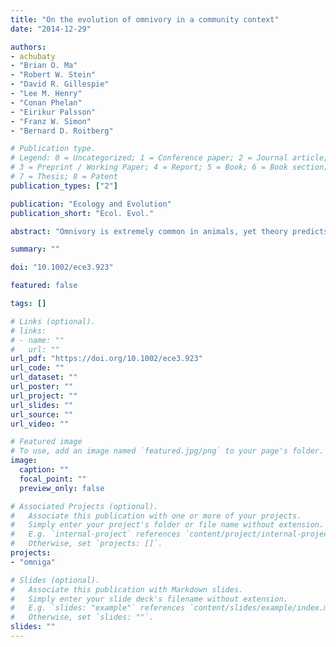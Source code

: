 ```yaml
---
title: "On the evolution of omnivory in a community context"
date: "2014-12-29"

authors:
- achubaty
- "Brian O. Ma"
- "Robert W. Stein"
- "David R. Gillespie"
- "Lee M. Henry"
- "Conan Phelan"
- "Eirikur Palsson"
- "Franz W. Simon"
- "Bernard D. Roitberg"

# Publication type.
# Legend: 0 = Uncategorized; 1 = Conference paper; 2 = Journal article;
# 3 = Preprint / Working Paper; 4 = Report; 5 = Book; 6 = Book section;
# 7 = Thesis; 8 = Patent
publication_types: ["2"]

publication: "Ecology and Evolution"
publication_short: "Ecol. Evol."

abstract: "Omnivory is extremely common in animals, yet theory predicts that when given a choice of resources specialization should be favored over being generalist. The evolution of a feeding phenotype involves complex interactions with many factors other than resource choice alone, including environmental heterogeneity, resource quality, availability, and interactions with other organisms. We applied an evolutionary simulation model to examine how ecological conditions shape evolution of feeding phenotypes (e.g., omnivory), by varying the quality and availability (absolute and relative) of plant and animal (prey) resources. Resulting feeding phenotypes were defined by the relative contribution of plants and prey to diets of individuals. We characterized organisms using seven traits that were allowed to evolve freely in different simulated environments, and we asked which traits are important for different feeding phenotypes to evolve among interacting organisms. Carnivores, herbivores, and omnivores all coexisted without any requirement in the model for a synergistic effect of eating plant and animal prey. Omnivores were most prevalent when ratio of plants and animal prey was low, and to a lesser degree, when habitat productivity was high. A key result of the model is that omnivores evolved through many different combinations of trait values and environmental contexts. Specific combinations of traits tended to form emergent trait complexes, and under certain environmental conditions, are expressed as omnivorous feeding phenotypes. The results indicate that relative availabilities of plants and prey (over the quality of resources) determine an individual's feeding class and that feeding phenotypes are often the product of convergent evolution of emergent trait complexes under specific environmental conditions. Foraging outcomes appear to be consequences of degree and type of phenotypic specialization for plant and animal prey, navigation and exploitation of the habitat, reproduction, and interactions with other individuals in a heterogeneous environment. Omnivory should not be treated as a fixed strategy, but instead a pattern of phenotypic expression, emerging from diverse genetic sources and coevolving across a range of ecological contexts."

summary: ""

doi: "10.1002/ece3.923"

featured: false

tags: []

# Links (optional).
# links:
# - name: ""
#   url: ""
url_pdf: "https://doi.org/10.1002/ece3.923"
url_code: ""
url_dataset: ""
url_poster: ""
url_project: ""
url_slides: ""
url_source: ""
url_video: ""

# Featured image
# To use, add an image named `featured.jpg/png` to your page's folder.
image:
  caption: ""
  focal_point: ""
  preview_only: false

# Associated Projects (optional).
#   Associate this publication with one or more of your projects.
#   Simply enter your project's folder or file name without extension.
#   E.g. `internal-project` references `content/project/internal-project/index.md`.
#   Otherwise, set `projects: []`.
projects:
- "omniga"

# Slides (optional).
#   Associate this publication with Markdown slides.
#   Simply enter your slide deck's filename without extension.
#   E.g. `slides: "example"` references `content/slides/example/index.md`.
#   Otherwise, set `slides: ""`.
slides: ""
---
```

